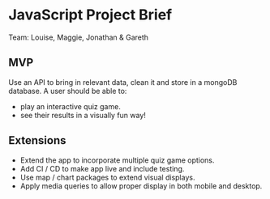 # JavaScript Project Brief
Team: Louise, Maggie, Jonathan & Gareth

## MVP
Use an API to bring in relevant data, clean it and store in a mongoDB database.
A user should be able to:
- play an interactive quiz game.
- see their results in a visually fun way!

## Extensions
- Extend the app to incorporate multiple quiz game options.
- Add CI / CD to make app live and include testing.
- Use map / chart packages to extend visual displays.
- Apply media queries to allow proper display in both mobile and desktop.
